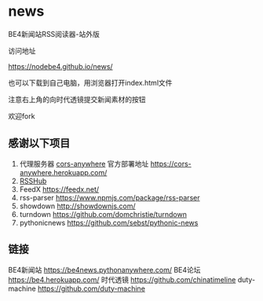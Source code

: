 # news
BE4新闻站RSS阅读器-站外版

访问地址

https://nodebe4.github.io/news/

也可以下载到自己电脑，用浏览器打开index.html文件

注意右上角的向时代透镜提交新闻素材的按钮

欢迎fork

## 感谢以下项目
1. 代理服务器 [cors-anywhere](https://github.com/Rob--W/cors-anywhere/) 官方部署地址 https://cors-anywhere.herokuapp.com/
2. [RSSHub](https://github.com/DIYgod/RSSHub)
3. FeedX https://feedx.net/
4. rss-parser https://www.npmjs.com/package/rss-parser
5. showdown http://showdownjs.com/
6. turndown https://github.com/domchristie/turndown
7. pythonicnews https://github.com/sebst/pythonic-news

## 链接
BE4新闻站 https://be4news.pythonanywhere.com/
BE4论坛 https://be4.herokuapp.com/
时代透镜 https://github.com/chinatimeline
duty-machine https://github.com/duty-machine
